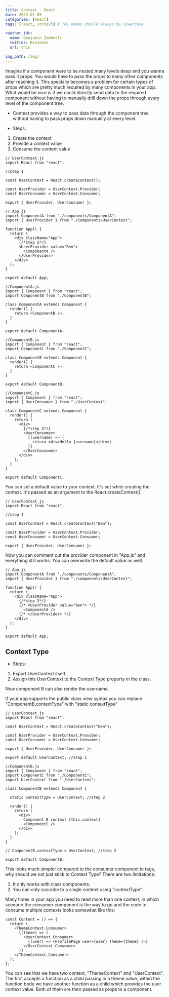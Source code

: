 ```yaml
---
title: Context - React
date: 2023-01-05
categories: [React]
tags: [react, context] # TAG names should always be lowercase

<author_id>:
  name: Benjamín Zambelli
  twitter: BenJokek
  url: this

img_path: /img/
---
```


Imagine if a component were to be nested many levels deep and you wanna pass it props. You would have to pass the props to many other components after reaching it. This specially becomes a problem for certain types of props which are pretty much required by many components in your app. What would be nice is if we could directly send data to the required component without having to manually drill down the props through every level of the component tree.

* Context provides a way to pass data through the component tree without having to pass props down manually at every level.

* Steps:

1. Create the context
2. Provide a context value
3. Consume the content value

```react
// UserContext.js
import React from "react";

//step 1

const UserContext = React.createContext();

const UserProvider = UserContext.Provider;
const UserConsumer = UserContext.Consumer;

export { UserProvider, UserConsumer };
```

```react
// App.js
import ComponentA from "./components/ComponentA";
import { UserProvider } from "./components/UserContext";

function App() {
  return (
    <div className="App">
      {/*step 2*/}
      <UserProvider value="Ben">
        <ComponentA />
      </UserProvider>
    </div>
  );
}

export default App;
```

```react
//ComponentA.js
import { Component } from "react";
import ComponentB from "./ComponentB";

class ComponentA extends Component {
  render() {
    return <ComponentB />;
  }
}

export default ComponentA;
```

```react
//ComponentB.js
import { Component } from "react";
import ComponentC from "./ComponentC";

class ComponentB extends Component {
  render() {
    return <ComponentC />;
  }
}

export default ComponentB;
```

```react
//ComponentC.js
import { Component } from "react";
import { UserConsumer } from "./UserContext";

class ComponentC extends Component {
  render() {
    return (
      <div>
        {/*step 3*/}
        <UserConsumer>
          {(username) => {
            return <div>Hello {username}</div>;
          }}
        </UserConsumer>
      </div>
    );
  }
}

export default ComponentC;
```

You can set a default value to your context. It's set while creating the context. It's passed as an argument to the React.createContext().

```react
// UserContext.js
import React from "react";

//step 1

const UserContext = React.createContext("Ben");

const UserProvider = UserContext.Provider;
const UserConsumer = UserContext.Consumer;

export { UserProvider, UserConsumer };
```

Now you can comment out the provider component in "App.js" and everything still works. You can overwrite the default value as well.

```react
// App.js
import ComponentA from "./components/ComponentA";
import { UserProvider } from "./components/UserContext";

function App() {
  return (
    <div className="App">
      {/*step 2*/}
      {/* <UserProvider value="Ben"> */}
        <ComponentA />
      {/* </UserProvider> */}
    </div>
  );
}

export default App;
```

## Context Type

* Steps:
1. Export UserContext itself.
2. Assign this UserContext to the Context Type property in the class.

Now component B can also render the username.

If your app supports the public class view syntax you can replace "ComponentB.contextType" with "static contextType"

```react
// UserContext.js
import React from "react";

const UserContext = React.createContext("Ben");

const UserProvider = UserContext.Provider;
const UserConsumer = UserContext.Consumer;

export { UserProvider, UserConsumer };

export default UserContext; //step 1
```

```react
//ComponentB.js
import { Component } from "react";
import ComponentC from "./ComponentC";
import UserContext from "./UserContext";

class ComponentB extends Component {

  static contextType = UserContext; //step 2

  render() {
    return (
      <div>
        Component B context {this.context}
        <ComponentC />
      </div>
    );
  }
}

// ComponentB.contextType = UserContext; //step 2

export default ComponentB;
```

This looks much simpler compared to the consumer component in tags, why should we not just stick to Context Type? There are two limitations:

1. It only works with class components.
2. You can only suscribe to a single context using "contextType".

Many times in your app you need to read more than one context, in which scenario the consumer component is the way to go and the code to consume multiple contexts looks somewhat like this:

```react
const Content = () => {
  return (
    <ThemeContext.Consumer>
      {(theme) => (
        <UserContext.Consumer>
          {(user) => <ProfilePage user={user} theme={theme} />}
        </UserContext.Consumer>
      )}
    </ThemeContext.Consumer>
  );
};
```

You can see that we have two context, "ThemeContext" and "UserContext". The first accepts a function as a child passing in a theme value, within the function body we have another function as a child which provides the user context value. Both of them are then passed as props to a component.
